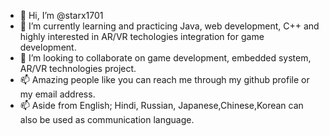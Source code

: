 - 👋 Hi, I’m @starx1701 
- 🌱 I’m currently learning and practicing Java, web development, C++ and highly interested in AR/VR techologies integration for game development. 
- 💞️ I’m looking to collaborate on game development, embedded system, AR/VR technologies project. 
- 📫 Amazing people like you can reach me through my github profile or my email address. 
- 📫 Aside from English; Hindi, Russian, Japanese,Chinese,Korean can also be used as communication language. 
<!---
starx1701/starx1701 is a ✨ special ✨ repository because its `README.md` (this file) appears on your GitHub profile.
You can click the Preview link to take a look at your changes.
--->
